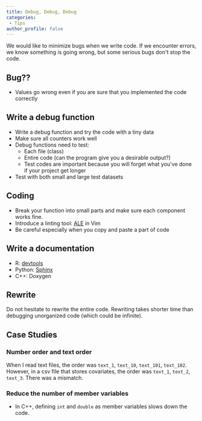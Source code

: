 ```yaml
---
title: Debug, Debug, Debug
categories:
 - Tips
author_profile: false
---
```


We would like to minimize bugs when we write code. If we encounter errors, we know something is going wrong, but some serious bugs don't stop the code.

## Bug??
* Values go wrong even if you are sure that you implemented the code correctly

## Write a debug function
* Write a debug function and try the code with a tiny data
* Make sure all counters work well
* Debug functions need to test:
  * Each file (class)
  * Entire code (can the program give you a desirable output?)
  * Test codes are important because you will forget what you've done if your project get longer
* Test with both small and large test datasets

## Coding
* Break your function into small parts and make sure each component works fine.
* Introduce a linting tool: [ALE](https://github.com/w0rp/ale) in Vim
* Be careful especially when you copy and paste a part of code

## Write a documentation
* R: [devtools](https://github.com/Shusei-E/Code_Tips/blob/master/R/devtools.md)
* Python: [Sphinx](https://github.com/Shusei-E/Code_Tips/tree/master/Python)
* C++: Doxygen

## Rewrite
Do not hesitate to rewrite the entire code. Rewriting takes shorter time than debugging unorganized code (which could be infinite).

## Case Studies

### Number order and text order
When I read text files, the order was `text_1`, `text_10`, `text_101`, `text_102`. However, in a csv file that stores covariates, the order was `text_1`, `text_2`, `text_3`. There was a mismatch.

### Reduce the number of member variables
* In C++, defining `int` and `double` as member variables slows down the code.
